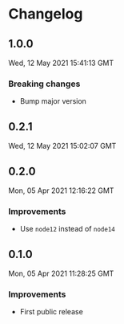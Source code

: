 # Changelog

## 1.0.0
Wed, 12 May 2021 15:41:13 GMT

### Breaking changes
- Bump major version

## 0.2.1
Wed, 12 May 2021 15:02:07 GMT

## 0.2.0
Mon, 05 Apr 2021 12:16:22 GMT

### Improvements
- Use `node12` instead of `node14`

## 0.1.0
Mon, 05 Apr 2021 11:28:25 GMT

### Improvements
- First public release

